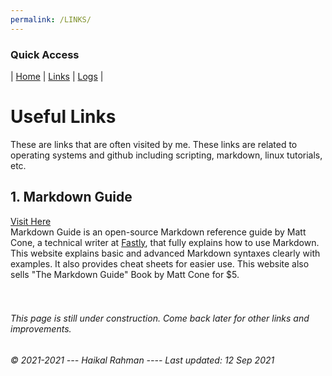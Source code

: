 ```yaml
---
permalink: /LINKS/
---
```


### Quick Access
| [Home](https://haikalrmn.github.io/os212/ "Repository's Home Page") | [Links](https://haikalrmn.github.io/os212/LINKS/ "OS/Github Related References (You are here)") | [Logs](https://haikalrmn.github.io/os212/TXT/mylog.txt "Log of My Daily Activities 24/7") |
# Useful Links
These are links that are often visited by me. These links are related to operating systems and github including scripting, markdown, linux tutorials, etc.

## 1. Markdown Guide
[Visit Here](https://www.markdownguide.org/)<br>
Markdown Guide is an open-source Markdown reference guide by Matt Cone, a technical writer at [Fastly](https://www.fastly.com/), that fully explains how to use Markdown.
This website explains basic and advanced Markdown syntaxes clearly with examples. It also provides
cheat sheets for easier use. This website also sells "The Markdown Guide" Book by Matt Cone for $5.
<br>
<br>
<br>

###### This page is still under construction. Come back later for other links and improvements.
###### © 2021-2021 --- Haikal Rahman ---- Last updated: 12 Sep 2021
